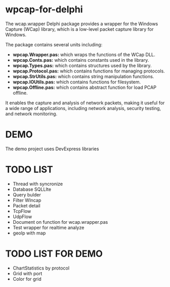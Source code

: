 # wpcap-for-delphi
The wcap.wrapper Delphi package provides a wrapper for the Windows Capture (WCap) library, which is a low-level packet capture library for Windows.

The package contains several units including: 

+ **wpcap.Wrapper.pas:**  which wraps the functions of the WCap DLL.
+ **wpcap.Conts.pas:**   which contains constants used in the library. 
+ **wpcap.Types.pas:**    which contains structures used by the library. 
+ **wpcap.Protocol.pas:** which contains functions for managing protocols.
+ **wpcap.StrUtils.pas:** which contains string manipulation functions.
+ **wpcap.IOUtils.pas:**  which contains functions for filesystem.
+ **wpcap.Offline.pas:**  which contains abstract function for load PCAP offline.

It enables the capture and analysis of network packets, making it useful for a wide range of applications, including network analysis, security testing, and network monitoring.

# DEMO

The demo project uses DevExpress libraries


# TODO LIST

+ Thread with syncronize
+ Database SQLLIte
+ Query bulder 
+ Filter WIncap
+ Packet detail
+ TcpFlow 
+ UdpFlow
+ Document on function for wcap.wrapper.pas
+ Test wrapper for realtime analyze 
+ geoIp with map

# TODO LIST FOR DEMO
+ ChartStatistics by protocol
+ Grid with port
+ Color for grid



